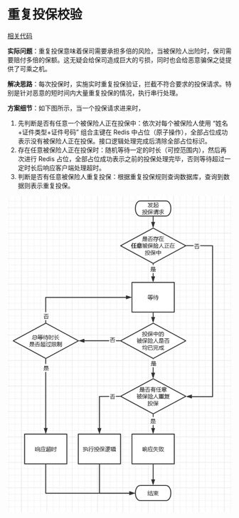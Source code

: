 # 重复投保校验

[相关代码](https://github.com/fooins/insbiz/blob/main/src/components/policies/services/accept/index.js#L415)

**实际问题**：重复投保意味着保司需要承担多倍的风险，当被保险人出险时，保司需要赔付多倍的保额。这无疑会给保司造成巨大的亏损，同时也会给恶意骗保之徒提供了可乘之机。

**解决思路**：每次投保时，实施实时重复投保验证，拦截不符合要求的投保请求。特别是针对恶意的短时间内大量重复投保的情况，执行串行处理。

**方案细节**：如下图所示，当一个投保请求进来时，

1. 先判断是否有任意一个被保险人正在投保中：依次对每个被保险人使用 “姓名+证件类型+证件号码” 组合主键在 Redis 中占位（原子操作），全部占位成功表示没有被保险人正在投保。接口逻辑处理完成后清除全部占位标识。
2. 存在任意被保险人正在投保时：随机等待一定的时长（可控范围内），然后再次进行 Redis 占位，全部占位成功表示之前的投保处理完毕，否则等待超过一定时长后响应客户端处理超时。
3. 判断是否有任意被保险人重复投保：根据重复投保规则查询数据库，查询到数据则表示重复投保。

<img src="./imgs/成立初期系统设计-重复投保校验.jpg" width="650"  alt="成立初期系统设计-重复投保校验"/>
